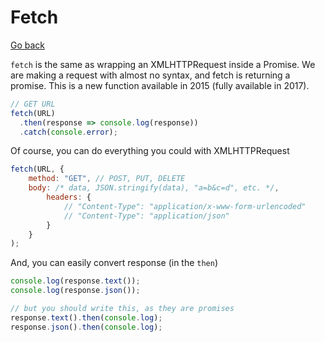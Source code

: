 # Fetch

[Go back](../index.md#rest-api)

`fetch` is the same as wrapping an XMLHTTPRequest inside a Promise. We are making a request with almost no syntax, and fetch is returning a promise. This is a new function available in 2015 (fully available in 2017).

```js
// GET URL
fetch(URL)
  .then(response => console.log(response))
  .catch(console.error);
```

Of course, you can do everything you could with XMLHTTPRequest

```js
fetch(URL, {
    method: "GET", // POST, PUT, DELETE
    body: /* data, JSON.stringify(data), "a=b&c=d", etc. */,
        headers: {
            // "Content-Type": "application/x-www-form-urlencoded"
            // "Content-Type": "application/json"
        }
    }
);
```

And, you can easily convert response (in the `then`)

```js
console.log(response.text());
console.log(response.json());

// but you should write this, as they are promises
response.text().then(console.log);
response.json().then(console.log);
```

